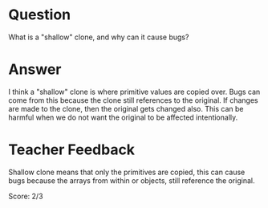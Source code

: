 # Question
What is a "shallow" clone, and why can it cause bugs?

# Answer
I think a "shallow" clone is where primitive values are copied over. Bugs can come from this because the clone still references to the original. If changes are made to the clone, then the original gets changed also. This can be harmful when we do not want the original to be affected intentionally. 

# Teacher Feedback

Shallow clone means that only the primitives are copied, this can cause bugs because the arrays from within or objects, still reference the original. 

Score: 2/3